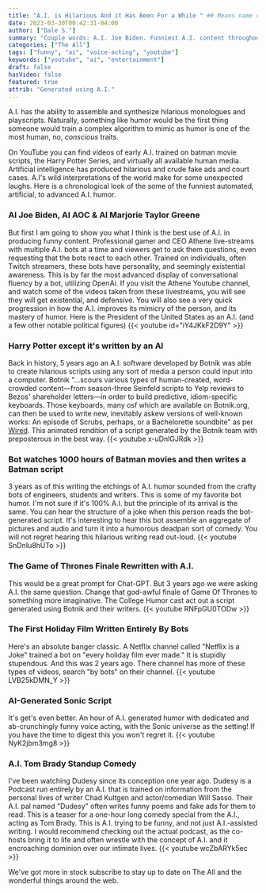 ```yaml
---
title: "A.I. is Hilarious And it Has Been For a While " ## Means name of the article is filename
date: 2023-03-30T00:42:31-04:00
author: ["Dale S."]
summary: "Couple words: A.I. Joe Biden. Funniest A.I. content throughout online history"
categories: ["The All"]
tags: ["funny", "ai", "voice-acting", "youtube"]
keywords: ["youtube", "ai", "entertainment"]
draft: false
hasVideo: false
featured: true
attrib: "Generated using A.I."
---
```


A.I. has the ability to assemble and synthesize hilarious monologues and playscripts. Naturally, something like humor would be the first thing someone would train a complex algorithm to mimic as humor is one of the most human, no, _conscious_ traits.

On YouTube you can find videos of early A.I. trained on batman movie scripts, the Harry Potter Series, and virtually all available human media. Artificial intelligence has produced hilarious and crude fake ads and court cases. A.I's wild interpretations of the world make for some unexpected laughs.
Here is a chronological look of the some of the funniest automated, artificial, to advanced A.I. humor.

### AI Joe Biden, AI AOC & AI Marjorie Taylor Greene

But first I am going to show you what I think is the best use of A.I. in producing funny content. Professional gamer and CEO Athene live-streams with multiple A.I. bots at a time and viewers get to ask them questions, even requesting that the bots react to each other. Trained on individuals, often Twitch streamers, these bots have personality, and seemingly existential awareness. This is by far the most advanced display of conversational fluency by a bot, utilizing OpenAi. If you visit the Athene Youtube channel, and watch some of the videos taken from these livestreams, you will see they will get existential, and defensive. You will also see a very quick progression in how the A.I. improves its mimicry of the person, and its mastery of humor. Here is the President of the United States as an A.I. (and a few other notable political figures)
{{< youtube id="iY4JKkF2D9Y" >}}

### Harry Potter except it's written by an AI

Back in history, 5 years ago an A.I. software developed by Botnik was able to create hilarious scripts using any sort of media a person could input into a computer. Botnik "...scours various types of human-created, word-crowded content—from season-three Seinfeld scripts to Yelp reviews to Bezos' shareholder letters—in order to build predictive, idiom-specific keyboards. Those keyboards, many osf which are available on Botnik.org, can then be used to write new, inevitably askew versions of well-known works: An episode of Scrubs, perhaps, or a Bachelorette soundbite" as per [Wired](https://www.wired.com/story/botnik-ai-comedy-app/). This animated rendition of a script generated by the Botnik team with preposterous in the best way.
{{< youtube x-uDnlGJRdk >}}

### Bot watches 1000 hours of Batman movies and then writes a Batman script

3 years as of this writing the etchings of A.I. humor sounded from the crafty bots of engineers, students and writers. This is some of my favorite bot humor. I'm not sure if it's 100% A.I. but the principle of its arrival is the same. You can hear the structure of a joke when this person reads the bot-generated script. It's interesting to hear this bot assemble an aggregate of pictures and audio and turn it into a humorous deadpan sort of comedy. You will not regret hearing this hilarious writing read out-loud.
{{< youtube SnDnIu8hUTo >}}

### The Game of Thrones Finale Rewritten with A.I.

This would be a great prompt for Chat-GPT. But 3 years ago we were asking A.I. the same question. Change that god-awful finale of Game Of Thrones to something more imaginative. The College Humor cast act out a script generated using Botnik and their writers.
{{< youtube RNFpGU0TODw >}}

### The First Holiday Film Written Entirely By Bots

Here's an absolute banger classic. A Netflix channel called "Netflix is a Joke" trained a bot on "every holiday film ever made." It is stupidly stupendous. And this was 2 years ago. There channel has more of these types of videos, search "by bots" on their channel.
{{< youtube LVB25kDMN_Y >}}

### AI-Generated Sonic Script

It's get's even better. An hour of A.I. generated humor with dedicated and ab-crunchingly funny voice acting, with the Sonic universe as the setting! If you have the time to digest this you won't regret it.
{{< youtube NyK2jbm3mg8 >}}

### A.I. Tom Brady Standup Comedy

I've been watching Dudesy since its conception one year ago. Dudesy is a Podcast run entirely by an A.I. that is trained on information from the personal lives of writer Chad Kultgen and actor/comedian Will Sasso. Their A.I. pal named "Dudesy" often writes funny poems and fake ads for them to read. This is a teaser for a one-hour long comedy special from the A.I., acting as Tom Brady. This is A.I. trying to be funny, and not just A.I.-assisted writing. I would recommend checking out the actual podcast, as the co-hosts bring it to life and often wrestle with the concept of A.I. and it encroaching dominion over our intimate lives.
{{< youtube wcZbARYk5ec >}}

We've got more in stock subscribe to stay up to date on The All and the wonderful things around the web.
